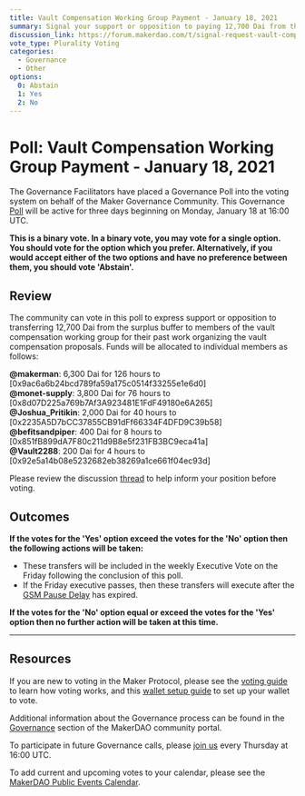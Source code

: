 ```yaml
---
title: Vault Compensation Working Group Payment - January 18, 2021
summary: Signal your support or opposition to paying 12,700 Dai from the surplus buffer to the vault compensation working group for past labor.
discussion_link: https://forum.makerdao.com/t/signal-request-vault-compensation-working-group-payment/5562
vote_type: Plurality Voting
categories:
  - Governance
  - Other
options:
  0: Abstain
  1: Yes
  2: No
---
```


# Poll: Vault Compensation Working Group Payment - January 18, 2021

The Governance Facilitators have placed a Governance Poll into the voting system on behalf of the Maker Governance Community. This Governance [Poll](https://community-development.makerdao.com/en/learn/governance/on-chain-gov) will be active for three days beginning on Monday, January 18 at 16:00 UTC.

**This is a binary vote. In a binary vote, you may vote for a single option. You should vote for the option which you prefer. Alternatively, if you would accept either of the two options and have no preference between them, you should vote 'Abstain'.**

## Review

The community can vote in this poll to express support or opposition to transferring 12,700 Dai from the surplus buffer to members of the vault compensation working group for their past work organizing the vault compensation proposals. Funds will be allocated to individual members as follows:

**@makerman**: 6,300 Dai for 126 hours to [0x9ac6a6b24bcd789fa59a175c0514f33255e1e6d0]  
**@monet-supply**: 3,800 Dai for 76 hours to [0x8d07D225a769b7Af3A923481E1FdF49180e6A265]  
**@Joshua_Pritikin**: 2,000 Dai for 40 hours to [0x2235A5D7bCC37855CB91dFf66334F4DFD9C39b58]  
**@befitsandpiper**: 400 Dai for 8 hours to [0x851fB899dA7F80c211d9B8e5f231FB3BC9eca41a]  
**@Vault2288**: 200 Dai for 4 hours to [0x92e5a14b08e5232682eb38269a1ce661f04ec93d]

Please review the discussion [thread](https://forum.makerdao.com/t/signal-request-vault-compensation-working-group-payment/5562) to help inform your position before voting.

## Outcomes

**If the votes for the 'Yes' option exceed the votes for the 'No' option then the following actions will be taken:**

- These transfers will be included in the weekly Executive Vote on the Friday following the conclusion of this poll.
- If the Friday executive passes, then these transfers will execute after the [GSM Pause Delay](https://community-development.makerdao.com/en/learn/governance/param-gsm-pause-delay) has expired.

**If the votes for the 'No' option equal or exceed the votes for the 'Yes' option then no further action will be taken at this time.**

---

## Resources

If you are new to voting in the Maker Protocol, please see the [voting guide](https://community-development.makerdao.com/en/learn/governance/how-voting-works/) to learn how voting works, and this [wallet setup guide](https://community-development.makerdao.com/en/learn/governance/voting-setup/) to set up your wallet to vote.

Additional information about the Governance process can be found in the [Governance](https://community-development.makerdao.com/en/learn/governance) section of the MakerDAO community portal.

To participate in future Governance calls, please [join us](https://github.com/makerdao/community/tree/master/governance/governance-and-risk-meetings) every Thursday at 16:00 UTC.

To add current and upcoming votes to your calendar, please see the [MakerDAO Public Events Calendar](https://calendar.google.com/calendar/embed?src=makerdao.com_3efhm2ghipksegl009ktniomdk%40group.calendar.google.com&ctz=UTC&mode=week&showCalendars=0&showPrint=0).
